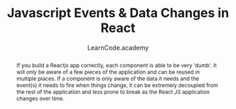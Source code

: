---
sections: [reactjs]
link: https://www.youtube.com/watch?v=_D1JGNidMr4
title: "Javascript Events & Data Changes in React"
author: "LearnCode.academy"
publishedAt: 2016-02-08T00:00:00.000Z
type: [video, tutorial]
topics: [react_events]
suggestedBy: [andreamangano]
createdAt: 2018-03-12T22:06:32.706Z
reference: aHR0cHM6Ly93d3cueW91dHViZS5jb20vd2F0Y2g_dj1fRDFKR05pZE1yNA
slug: javascript-events-and-data-changes-in-react-by-learncodeacademy
abstract: "If you build a Reactjs app correctly, each component is able to be very 'dumb'. It will only be aware of a few pieces of the application and can be reused in multiple places. If a component is only aware of the data it needs and the event(s) it needs to fire when things change, it can be extremely decoupled from the rest of the application and less prone to break as the React JS application changes over time."
---